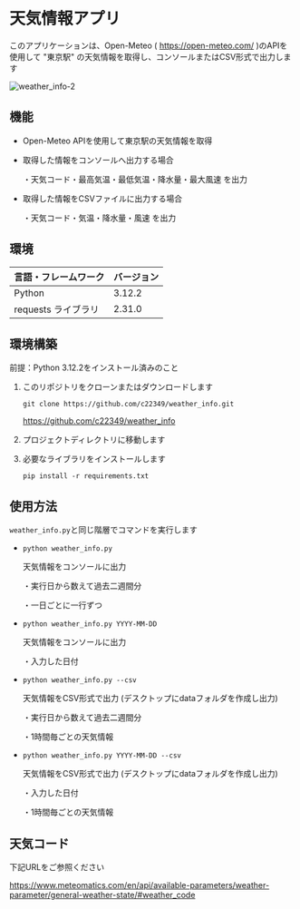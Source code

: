 # 天気情報アプリ
このアプリケーションは、Open-Meteo ( https://open-meteo.com/ )のAPIを使用して "東京駅" の天気情報を取得し、コンソールまたはCSV形式で出力します

![weather_info-2](https://github.com/c22349/weather_info/assets/44188202/ae351404-146a-476a-a3e5-4db149e3bb36)


## 機能
- Open-Meteo APIを使用して東京駅の天気情報を取得
- 取得した情報をコンソールへ出力する場合

  ・天気コード・最高気温・最低気温・降水量・最大風速 を出力
  
- 取得した情報をCSVファイルに出力する場合

  ・天気コード・気温・降水量・風速 を出力

## 環境
| 言語・フレームワーク | バージョン |
| --------------------- | ---------- |
| Python                | 3.12.2|
| requests ライブラリ     | 2.31.0|

## 環境構築
前提：Python 3.12.2をインストール済みのこと
1. このリポジトリをクローンまたはダウンロードします

    `git clone https://github.com/c22349/weather_info.git`

    https://github.com/c22349/weather_info

2. プロジェクトディレクトリに移動します

3. 必要なライブラリをインストールします

    `pip install -r requirements.txt`

## 使用方法
`weather_info.py`と同じ階層でコマンドを実行します
- `python weather_info.py`

  天気情報をコンソールに出力
  
  ・実行日から数えて過去二週間分
  
	・一日ごとに一行ずつ

- `python weather_info.py YYYY-MM-DD`

  天気情報をコンソールに出力
  
  ・入力した日付

- `python weather_info.py --csv`

  天気情報をCSV形式で出力 (デスクトップにdataフォルダを作成し出力)
  
  ・実行日から数えて過去二週間分
  
  ・1時間毎ごとの天気情報

- `python weather_info.py YYYY-MM-DD --csv`

  天気情報をCSV形式で出力 (デスクトップにdataフォルダを作成し出力)
  
  ・入力した日付
  
  ・1時間毎ごとの天気情報

## 天気コード
下記URLをご参照ください

https://www.meteomatics.com/en/api/available-parameters/weather-parameter/general-weather-state/#weather_code

